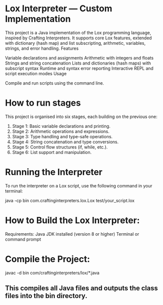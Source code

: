 # Lox Interpreter — Custom Implementation

This project is a Java implementation of the Lox programming language, inspired by Crafting Interpreters. It supports core Lox features, extended with dictionary (hash map) and list subscripting, arithmetic, variables, strings, and error handling.
Features

Variable declarations and assignments
Arithmetic with integers and floats
Strings and string concatenation
Lists and dictionaries (hash maps) with subscript syntax
Runtime and syntax error reporting
Interactive REPL and script execution modes
Usage

Compile and run scripts using the command line.

# How to run stages
This project is organised into six stages, each building on the previous one: 

1. Stage 1: Basic variable declarations and printing.
2. Stage 2: Arithmetic operations and expressions.
3. Stage 3: Type handling and type-safe operations.
4. Stage 4: String concatenation and type conversions.
5. Stage 5: Control flow structures (if, while, etc.).
6. Stage 6: List support and manipulation.

# Running the Interpreter
To run the interpreter on a Lox script, use the following command in your terminal:

java -cp bin com.craftinginterpreters.lox.Lox test/your_script.lox


# How to Build the Lox Interpreter:
Requirements:
Java JDK installed (version 8 or higher)
Terminal or command prompt

# Compile the Project: 

javac -d bin com/craftinginterpreters/lox/*.java 
## This compiles all Java files and outputs the class files into the bin directory. 

